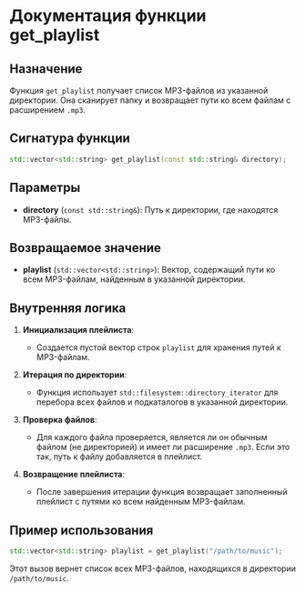 
# Документация функции get_playlist

## Назначение
Функция `get_playlist` получает список MP3-файлов из указанной директории. Она сканирует папку и возвращает пути ко всем файлам с расширением `.mp3`.

## Сигнатура функции
```cpp
std::vector<std::string> get_playlist(const std::string& directory);
```

## Параметры
- **directory** (`const std::string&`): Путь к директории, где находятся MP3-файлы.

## Возвращаемое значение
- **playlist** (`std::vector<std::string>`): Вектор, содержащий пути ко всем MP3-файлам, найденным в указанной директории.

## Внутренняя логика
1. **Инициализация плейлиста**: 
   - Создается пустой вектор строк `playlist` для хранения путей к MP3-файлам.

2. **Итерация по директории**: 
   - Функция использует `std::filesystem::directory_iterator` для перебора всех файлов и подкаталогов в указанной директории.

3. **Проверка файлов**: 
   - Для каждого файла проверяется, является ли он обычным файлом (не директорией) и имеет ли расширение `.mp3`. Если это так, путь к файлу добавляется в плейлист.

4. **Возвращение плейлиста**: 
   - После завершения итерации функция возвращает заполненный плейлист с путями ко всем найденным MP3-файлам.

## Пример использования
```cpp
std::vector<std::string> playlist = get_playlist("/path/to/music");
```
Этот вызов вернет список всех MP3-файлов, находящихся в директории `/path/to/music`.

